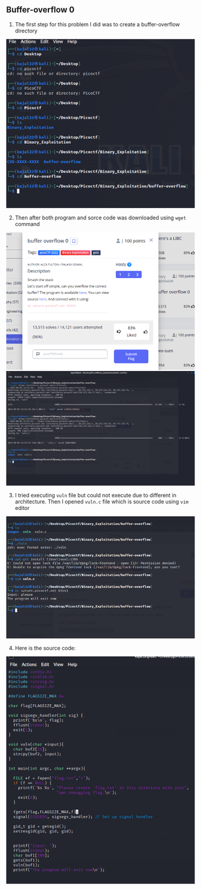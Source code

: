 <h2> Buffer-overflow 0</h2>

1. The first step for this problem I did was to create a buffer-overflow directory

<img src = "images/1.png">

2. Then after both program and sorce code was downloaded using ``wget`` command

<img src = "images/2.png">
<img src = "images/3.png">

3. I tried executing  ``vuln`` file but could not execute due to different in architecture. Then I opened ``vuln.c`` file which is source code using ``vim`` editor

<img src = "images/4.png">

4. Here is the source code:
<img src = "images/5.png">


